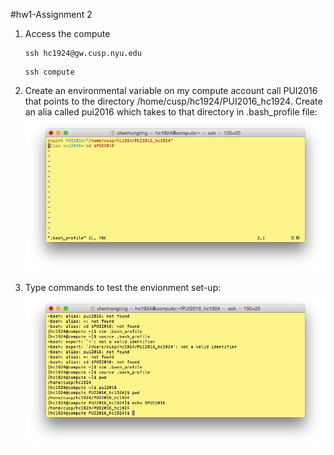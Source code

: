 #hw1-Assignment 2
1. Access the compute

	```
	ssh hc1924@gw.cusp.nyu.edu
	```
	```
	ssh compute
	```
2. Create an environmental variable on my compute account call PUI2016 that points to the directory 
/home/cusp/hc1924/PUI2016_hc1924. Create an alia called pui2016 which takes to that directory in .bash_profile file:
![Screenshot 1 Assignment 2: my .bash_profile](HW1_SS1.png)
3. Type commands to test the envionment set-up:
![Screenshot 1 Assignment 2: my .set up](HW1_SS2.png)
